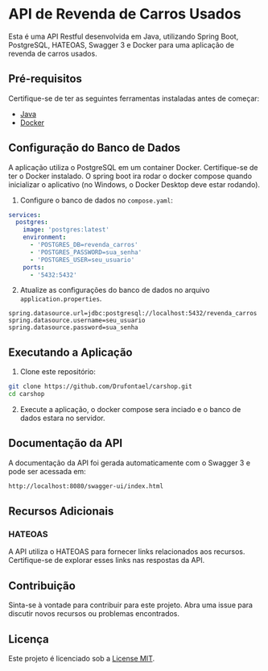 # API de Revenda de Carros Usados

Esta é uma API Restful desenvolvida em Java, utilizando Spring Boot, PostgreSQL, HATEOAS, Swagger 3 e Docker para uma aplicação de revenda de carros usados.

## Pré-requisitos

Certifique-se de ter as seguintes ferramentas instaladas antes de começar:

- [Java](https://www.oracle.com/java/)
- [Docker](https://www.docker.com/)

## Configuração do Banco de Dados

A aplicação utiliza o PostgreSQL em um container Docker. Certifique-se de ter o Docker instalado. O spring boot ira rodar 
o docker compose quando inicializar o aplicativo (no Windows, o Docker Desktop deve estar rodando).

1. Configure o banco de dados no `compose.yaml`:

```compose.yaml
services:
  postgres:
    image: 'postgres:latest'
    environment:
      - 'POSTGRES_DB=revenda_carros'
      - 'POSTGRES_PASSWORD=sua_senha'
      - 'POSTGRES_USER=seu_usuario'
    ports:
      - '5432:5432'
```
2. Atualize as configurações do banco de dados no arquivo `application.properties`.

```properties
spring.datasource.url=jdbc:postgresql://localhost:5432/revenda_carros
spring.datasource.username=seu_usuario
spring.datasource.password=sua_senha
```
## Executando a Aplicação
1. Clone este repositório:
```bash
git clone https://github.com/Drufontael/carshop.git
cd carshop
```
2. Execute a aplicação, o docker compose sera inciado e o banco de dados estara no servidor.

## Documentação da API
A documentação da API foi gerada automaticamente com o Swagger 3 e pode ser acessada em:

```bash
http://localhost:8080/swagger-ui/index.html
```
## Recursos Adicionais
### HATEOAS
A API utiliza o HATEOAS para fornecer links relacionados aos recursos. Certifique-se de explorar esses links nas respostas da API.

## Contribuição
Sinta-se à vontade para contribuir para este projeto. Abra uma issue para discutir novos recursos ou problemas encontrados.

## Licença
Este projeto é licenciado sob a [License MIT](https://github.com/Drufontael/carshop/blob/main/LICENSE).
